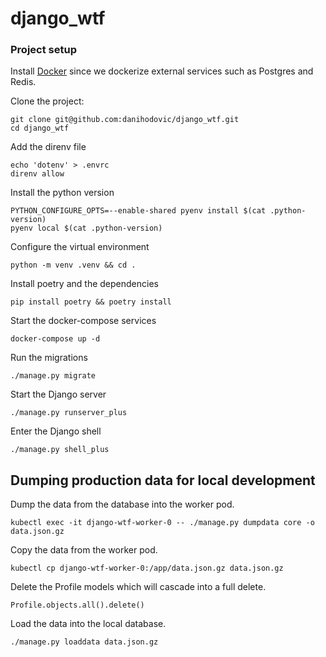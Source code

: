 # django_wtf

### Project setup

Install [Docker](https://docs.docker.com/get-docker/) since we dockerize external services such as Postgres and Redis.

Clone the project:

```
git clone git@github.com:danihodovic/django_wtf.git
cd django_wtf
```

Add the direnv file
```
echo 'dotenv' > .envrc
direnv allow
```

Install the python version
```
PYTHON_CONFIGURE_OPTS=--enable-shared pyenv install $(cat .python-version)
pyenv local $(cat .python-version)
```

Configure the virtual environment
```
python -m venv .venv && cd .
```

Install poetry and the dependencies
```
pip install poetry && poetry install
```

Start the docker-compose services
```
docker-compose up -d
```

Run the migrations
```
./manage.py migrate
```

Start the Django server
```
./manage.py runserver_plus
```

Enter the Django shell
```
./manage.py shell_plus
```

## Dumping production data for local development

Dump the data from the database into the worker pod.
```
kubectl exec -it django-wtf-worker-0 -- ./manage.py dumpdata core -o data.json.gz
```

Copy the data from the worker pod.
```
kubectl cp django-wtf-worker-0:/app/data.json.gz data.json.gz
```

Delete the Profile models which will cascade into a full delete.
```
Profile.objects.all().delete()
```

Load the data into the local database.
```
./manage.py loaddata data.json.gz
```
